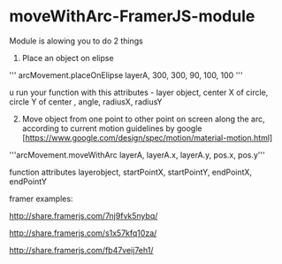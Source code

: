 # moveWithArc-FramerJS-module

Module is alowing you to do 2 things 
1. Place an object on elipse 

'''
arcMovement.placeOnElipse layerA, 300, 300, 90, 100, 100
'''

u run your function with this attributes - layer object, center X of circle, circle Y of center , angle, radiusX, radiusY


2. Move object from one point to other point on screen along the arc, according to current motion guidelines by google
[https://www.google.com/design/spec/motion/material-motion.html]


'''arcMovement.moveWithArc layerA, layerA.x, layerA.y, pos.x, pos.y'''

function attributes layerobject, startPointX, startPointY, endPointX, endPointY


framer examples:

http://share.framerjs.com/7nj9fvk5nybq/

http://share.framerjs.com/s1x57kfq10za/

http://share.framerjs.com/fb47veij7eh1/
